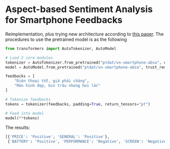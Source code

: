 # Aspect-based Sentiment Analysis for Smartphone Feedbacks

Reimplementation, plus trying new architecture according to [this paper](https://link.springer.com/chapter/10.1007/978-3-030-82147-0_53?fbclid=IwAR00G3h4feqS5m_hu8lMbwLw22bXqOjBLrpBzs25eszMN9d7UPjjaCTEcpw). The procedures to use the pretrained model is as the following

```python
from transformers import AutoTokenizer, AutoModel

# Load 2 core modules
tokenizer = AutoTokenizer.from_pretrained("ptdat/vn-smartphone-absa", use_fast=False, trust_remote_code=True)
model = AutoModel.from_pretrained("ptdat/vn-smartphone-absa", trust_remote_code=True)

feedbacks = [
    "Điện thoại tốt, giá phải chăng",
    "Màn hình đẹp, bin trâu nhưng hơi lắc"
]

# Tokenize feedbacks
tokens = tokenizer(feedbacks, padding=True, return_tensors="pt")

# Feed into model
model(**tokens)
```

The results:

```sh
[{'PRICE': 'Positive', 'GENERAL': 'Positive'},
 {'BATTERY': 'Positive', 'PERFORMANCE': 'Negative', 'SCREEN': 'Negative'}]
```
